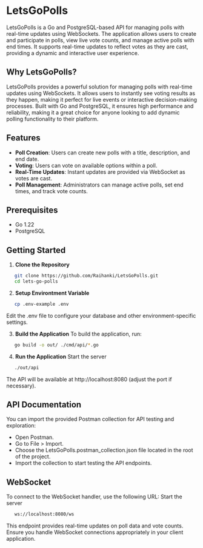 # LetsGoPolls

LetsGoPolls is a Go and PostgreSQL-based API for managing polls with real-time updates using WebSockets. The application allows users to create and participate in polls, view live vote counts, and manage active polls with end times. It supports real-time updates to reflect votes as they are cast, providing a dynamic and interactive user experience.

## Why LetsGoPolls?
LetsGoPolls provides a powerful solution for managing polls with real-time updates using WebSockets. It allows users to instantly see voting results as they happen, making it perfect for live events or interactive decision-making processes. Built with Go and PostgreSQL, it ensures high performance and reliability, making it a great choice for anyone looking to add dynamic polling functionality to their platform.

## Features

- **Poll Creation**: Users can create new polls with a title, description, and end date.
- **Voting**: Users can vote on available options within a poll.
- **Real-Time Updates**: Instant updates are provided via WebSocket as votes are cast.
- **Poll Management**: Administrators can manage active polls, set end times, and track vote counts.

## Prerequisites

- Go 1.22
- PostgreSQL

## Getting Started

1. **Clone the Repository**
```bash
   git clone https://github.com/Raihanki/LetsGoPolls.git
   cd lets-go-polls
```
2. **Setup Environtment Variable**
```bash
   cp .env-example .env
```
Edit the .env file to configure your database and other environment-specific settings.

3. **Build the Application**
To build the application, run:
```bash
   go build -o out/ ./cmd/api/*.go
```
4. **Run the Application**
Start the server
```bash
   ./out/api
```
The API will be available at http://localhost:8080 (adjust the port if necessary).

## API Documentation
You can import the provided Postman collection for API testing and exploration:
- Open Postman.
- Go to File > Import.
- Choose the LetsGoPolls.postman_collection.json file located in the root of the project.
- Import the collection to start testing the API endpoints.

## WebSocket
To connect to the WebSocket handler, use the following URL:
Start the server
```bash
   ws://localhost:8080/ws
```
This endpoint provides real-time updates on poll data and vote counts. Ensure you handle WebSocket connections appropriately in your client application.
